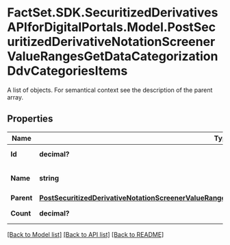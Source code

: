 # FactSet.SDK.SecuritizedDerivativesAPIforDigitalPortals.Model.PostSecuritizedDerivativeNotationScreenerValueRangesGetDataCategorizationDdvCategoriesItems
A list of objects. For semantical context see the description of the parent array.

## Properties

Name | Type | Description | Notes
------------ | ------------- | ------------- | -------------
**Id** | **decimal?** | Identifier of a category. | [optional] 
**Name** | **string** | Name of the category. | [optional] 
**Parent** | [**PostSecuritizedDerivativeNotationScreenerValueRangesGetDataCategorizationEusipaCategoriesItemsParent**](PostSecuritizedDerivativeNotationScreenerValueRangesGetDataCategorizationEusipaCategoriesItemsParent.md) |  | [optional] 
**Count** | **decimal?** | Number of notations. | [optional] 

[[Back to Model list]](../README.md#documentation-for-models) [[Back to API list]](../README.md#documentation-for-api-endpoints) [[Back to README]](../README.md)


